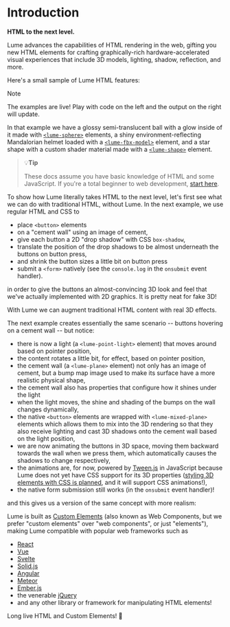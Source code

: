 <!-- display:none so it shows only on GitHub -->
<div style="display: none;">

> [!Note]
> For a better experience, read these docs at https://docs.lume.io. Some of
> the documentation features we use are not supported here on GitHub.

</div>

# Introduction

**HTML to the next level.**

<!-- display:none so it shows only on GitHub -->
<h3 style="display: none;">
  <a href="//lume.io">Home</a>&nbsp;&nbsp;·&nbsp;
  <a href="//lume.io/docs">Documentation</a>&nbsp;&nbsp;·&nbsp;
  <a href="//lume.io/docs/#/examples/hello3d">Examples</a>&nbsp;&nbsp;·&nbsp;
  <a href="//lume.community">Forum</a>&nbsp;&nbsp;·&nbsp;
  <a href="//discord.gg/PgeyevP">Chat</a>&nbsp;&nbsp;·&nbsp;
  <a href="//github.com/lume/lume">Source</a>
</h3>

Lume advances the capabilities of HTML rendering in the web, gifting you new HTML
elements for crafting graphically-rich hardware-accelerated visual experiences that
include 3D models, lighting, shadow, reflection, and more.

Here's a small sample of Lume HTML features:

> [!Note]
> The examples are live! Play with code on the left and the output on the right will update.

<div id="introExample"></div>

In that example we
have a glossy semi-translucent ball with a glow inside of it made with
[`<lume-sphere>`](/api/meshes/Sphere.md) elements, a shiny
environment-reflecting Mandalorian helmet loaded with a
[`<lume-fbx-model>`](/api/models/FbxModel.md) element, and a star shape with a
custom shader material made with a [`<lume-shape>`](/api/meshes/Shape.md)
element.

> :bulb:**Tip**
>
> These docs assume you have basic knowledge of HTML and some JavaScript. If
> you're a total beginner to web development, [start
> here](https://developer.mozilla.org/en-US/docs/Learn/Getting_started_with_the_web).

To show how Lume literally takes HTML to the next level, let's first see what we can do
with traditional HTML, without Lume. In the next example, we use regular HTML and
CSS to

- place `<button>` elements
- on a "cement wall" using an image of cement,
- give each button a 2D "drop shadow" with CSS `box-shadow`,
- translate the position of the drop shadows to be almost underneath the buttons on button press,
- and shrink the button sizes a little bit on button press
- submit a `<form>` natively (see the `console.log` in the `onsubmit` event handler).

in order to give the buttons an almost-convincing 3D look and feel that we've actually
implemented with 2D graphics. It is pretty neat for fake 3D!

<div id="traditional"></div>

With Lume we can augment traditional HTML content with real 3D effects.

The next example creates essentially the same scenario -- buttons hovering on a
cement wall -- but notice:

- there is now a light (a `<lume-point-light>` element) that moves around based on pointer position,
- the content rotates a little bit, for effect, based on pointer position,
- the cement wall (a `<lume-plane>` element) not only has an image of cement, but a bump map image used to make its surface have a more realistic physical shape,
- the cement wall also has properties that configure how it shines under the light
- when the light moves, the shine and shading of the bumps on the wall changes dynamically,
- the native `<button>` elements are wrapped with `<lume-mixed-plane>` elements which allows them to mix into the 3D rendering so that they also receive lighting and cast 3D shadows onto the cement wall based on the light position,
- we are now animating the buttons in 3D space, moving them backward towards the wall when we press them, which automatically causes the shadows to change respectively,
- the animations are, for now, powered by [Tween.js](https://github.com/tweenjs/tween.js/) in JavaScript because Lume does not yet have CSS support for its 3D properties ([styling 3D elements with CSS is planned](https://github.com/lume/lume/issues/159), and it will support CSS animations!),
- the native form submission still works (in the `onsubmit` event handler)!

and this gives us a version of the same concept with more realism:

<div id="dynamic"></div>

Lume is built as [Custom
Elements](https://developer.mozilla.org/en-US/docs/Web/API/Web_components) (also
known as Web Components, but we prefer "custom elements" over "web components",
or just "elements"), making Lume compatible with popular web frameworks such as

- [React](https://facebook.github.io/react)
- [Vue](https://vuejs.org)
- [Svelte](https://svelte.dev)
- [Solid.js](https://solidjs.com)
- [Angular](https://angular.io)
- [Meteor](http://meteor.com)
- [Ember.js](https://www.emberjs.com)
- the venerable [jQuery](http://jquery.com)
- and any other library or framework for manipulating HTML elements!

Long live HTML and Custom Elements! 👑

<script>
  new Vue({
    el: '#introExample',
    template: '<live-code :template="code" :autorun="true" mode="html>iframe" />',
    data: { code: introExample },
  })
  new Vue({
    el: '#traditional',
    template: '<live-code :template="code" :autorun="true" mode="html>iframe" />',
    data: { code: traditionalButtonExample },
  })
  new Vue({
    el: '#dynamic',
    template: '<live-code :template="code" :autorun="true" mode="html>iframe" />',
    data: { code: buttonsWithShadowExample },
  })
</script>
